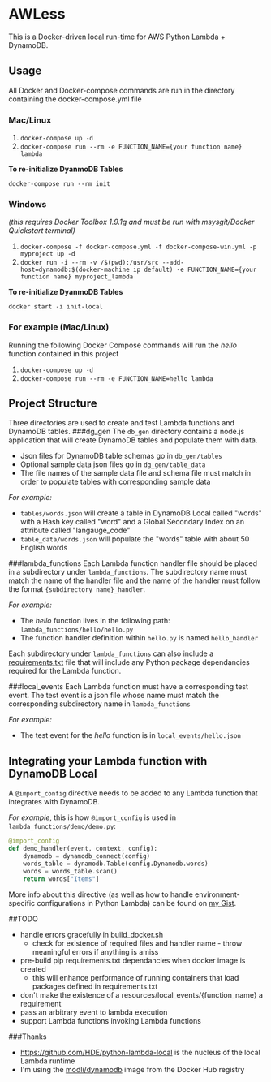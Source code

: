 # AWLess
This is a Docker-driven local run-time for AWS Python Lambda + DynamoDB.
## Usage
All Docker and Docker-compose commands are run in the directory containing the docker-compose.yml file
### Mac/Linux
1. `docker-compose up -d`
2. `docker-compose run --rm -e FUNCTION_NAME={your function name} lambda`

**To re-initialize DyanmoDB Tables**

`docker-compose run --rm init`

### Windows
*(this requires Docker Toolbox 1.9.1g and must be run with msysgit/Docker Quickstart terminal)*

1. `docker-compose -f docker-compose.yml -f docker-compose-win.yml -p myproject up -d`
2. `docker run -i --rm -v /$(pwd):/usr/src --add-host=dynamodb:$(docker-machine ip default) -e FUNCTION_NAME={your function name} myproject_lambda`

**To re-initialize DyanmoDB Tables**

`docker start -i init-local`

### For example (Mac/Linux)
Running the following Docker Compose commands will run the _hello_ function contained in this project

1. `docker-compose up -d`
2. `docker-compose run --rm -e FUNCTION_NAME=hello lambda`

## Project Structure
Three directories are used to create and test Lambda functions and DynamoDB tables.
###dg_gen
The `db_gen` directory contains a node.js application that will create DynamoDB tables and populate them with data.

* Json files for DynamoDB table schemas go in `db_gen/tables`
* Optional sample data json files go in `dg_gen/table_data`
* The file names of the sample data file and schema file must match in order to populate tables with corresponding sample data

_For example:_

* `tables/words.json` will create a table in DynamoDB Local called "words" with a Hash key called "word" and a Global Secondary Index
on an attribute called "langauge_code"
* `table_data/words.json` will populate the "words" table with about 50 English words

###lambda_functions
Each Lambda function handler file should be placed in a subdirectory under `lambda_functions`. The subdirectory name must
match the name of the handler file and the name of the handler must follow the format `{subdirectory name}_handler`.

_For example:_

* The _hello_ function lives in the following path: `lambda_functions/hello/hello.py`
* The function handler definition within `hello.py` is named `hello_handler`

Each subdirectory under `lambda_functions` can also include a [requirements.txt](https://pip.pypa.io/en/stable/user_guide/#requirements-files)
file that will include any Python package dependancies required for the Lambda function.

###local_events
Each Lambda function must have a corresponding test event. The test event is a json file whose name must match the corresponding
subdirectory name in `lambda_functions`

_For example:_

* The test event for the _hello_ function is in `local_events/hello.json`

## Integrating your Lambda function with DynamoDB Local
A `@import_config` directive needs to be added to any Lambda function that integrates with DynamoDB.

_For example_, this is how `@import_config` is used in `lambda_functions/demo/demo.py`:

```python
@import_config
def demo_handler(event, context, config):
    dynamodb = dynamodb_connect(config)
    words_table = dynamodb.Table(config.Dynamodb.words)
    words = words_table.scan()
    return words["Items"]
```

More info about this directive (as well as how to handle environment-specific configurations in Python Lambda) can be found
on [my Gist](https://gist.github.com/patrickbrandt/21fc41459fe6a6a19e31). 

##TODO
* handle errors gracefully in build_docker.sh
    * check for existence of required files and handler name - throw meaningful errors if anything is amiss
* pre-build pip requirements.txt dependancies when docker image is created
    * this will enhance performance of running containers that load packages defined in requirements.txt
* don't make the existence of a resources/local_events/{function_name} a requirement
* pass an arbitrary event to lambda execution
* support Lambda functions invoking Lambda functions

###Thanks
* https://github.com/HDE/python-lambda-local is the nucleus of the local Lambda runtime
* I'm using the [modli/dynamodb](https://hub.docker.com/r/modli/dynamodb/) image from the Docker Hub registry